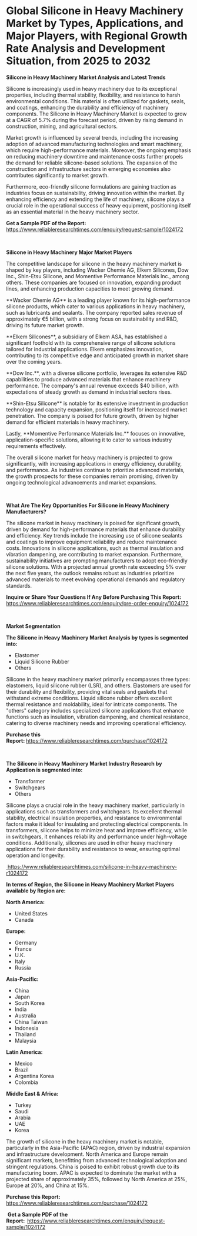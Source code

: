 <p><h1>Global Silicone in Heavy Machinery Market by Types, Applications, and Major Players, with Regional Growth Rate Analysis and Development Situation, from 2025 to 2032</h1></p><p><strong>Silicone in Heavy Machinery Market Analysis and Latest Trends</strong></p>
<p><p>Silicone is increasingly used in heavy machinery due to its exceptional properties, including thermal stability, flexibility, and resistance to harsh environmental conditions. This material is often utilized for gaskets, seals, and coatings, enhancing the durability and efficiency of machinery components. The Silicone in Heavy Machinery Market is expected to grow at a CAGR of 5.7% during the forecast period, driven by rising demand in construction, mining, and agricultural sectors.</p><p>Market growth is influenced by several trends, including the increasing adoption of advanced manufacturing technologies and smart machinery, which require high-performance materials. Moreover, the ongoing emphasis on reducing machinery downtime and maintenance costs further propels the demand for reliable silicone-based solutions. The expansion of the construction and infrastructure sectors in emerging economies also contributes significantly to market growth.</p><p>Furthermore, eco-friendly silicone formulations are gaining traction as industries focus on sustainability, driving innovation within the market. By enhancing efficiency and extending the life of machinery, silicone plays a crucial role in the operational success of heavy equipment, positioning itself as an essential material in the heavy machinery sector.</p></p>
<p><strong>Get a Sample PDF of the Report:&nbsp;</strong> <a href="https://www.reliableresearchtimes.com/enquiry/request-sample/1024172?utm_campaign=2203&utm_medium=2&utm_source=Github&utm_content=ia&utm_term=18042025&utm_id=silicone-in-heavy-machinery">https://www.reliableresearchtimes.com/enquiry/request-sample/1024172</a></p>
<p>&nbsp;</p>
<p><strong>Silicone in Heavy Machinery Major Market Players</strong></p>
<p><p>The competitive landscape for silicone in the heavy machinery market is shaped by key players, including Wacker Chemie AG, Elkem Silicones, Dow Inc., Shin-Etsu Silicone, and Momentive Performance Materials Inc., among others. These companies are focused on innovation, expanding product lines, and enhancing production capacities to meet growing demand.</p><p>**Wacker Chemie AG** is a leading player known for its high-performance silicone products, which cater to various applications in heavy machinery, such as lubricants and sealants. The company reported sales revenue of approximately €5 billion, with a strong focus on sustainability and R&D, driving its future market growth.</p><p>**Elkem Silicones**, a subsidiary of Elkem ASA, has established a significant foothold with its comprehensive range of silicone solutions tailored for industrial applications. Elkem emphasizes innovation, contributing to its competitive edge and anticipated growth in market share over the coming years.</p><p>**Dow Inc.**, with a diverse silicone portfolio, leverages its extensive R&D capabilities to produce advanced materials that enhance machinery performance. The company's annual revenue exceeds $40 billion, with expectations of steady growth as demand in industrial sectors rises.</p><p>**Shin-Etsu Silicone** is notable for its extensive investment in production technology and capacity expansion, positioning itself for increased market penetration. The company is poised for future growth, driven by higher demand for efficient materials in heavy machinery.</p><p>Lastly, **Momentive Performance Materials Inc.** focuses on innovative, application-specific solutions, allowing it to cater to various industry requirements effectively. </p><p>The overall silicone market for heavy machinery is projected to grow significantly, with increasing applications in energy efficiency, durability, and performance. As industries continue to prioritize advanced materials, the growth prospects for these companies remain promising, driven by ongoing technological advancements and market expansions.</p></p>
<p>&nbsp;</p>
<p><strong>What Are The Key Opportunities For Silicone in Heavy Machinery Manufacturers?</strong></p>
<p><p>The silicone market in heavy machinery is poised for significant growth, driven by demand for high-performance materials that enhance durability and efficiency. Key trends include the increasing use of silicone sealants and coatings to improve equipment reliability and reduce maintenance costs. Innovations in silicone applications, such as thermal insulation and vibration dampening, are contributing to market expansion. Furthermore, sustainability initiatives are prompting manufacturers to adopt eco-friendly silicone solutions. With a projected annual growth rate exceeding 5% over the next five years, the outlook remains robust as industries prioritize advanced materials to meet evolving operational demands and regulatory standards.</p></p>
<p><strong>Inquire or Share Your Questions If Any Before Purchasing This Report:</strong> <a href="https://www.reliableresearchtimes.com/enquiry/pre-order-enquiry/1024172?utm_campaign=2203&utm_medium=2&utm_source=Github&utm_content=ia&utm_term=18042025&utm_id=silicone-in-heavy-machinery">https://www.reliableresearchtimes.com/enquiry/pre-order-enquiry/1024172</a></p>
<p>&nbsp;</p>
<p><strong>Market Segmentation</strong></p>
<p><strong>The Silicone in Heavy Machinery Market Analysis by types is segmented into:</strong></p>
<p><ul><li>Elastomer</li><li>Liquid Silicone Rubber</li><li>Others</li></ul></p>
<p><p>Silicone in the heavy machinery market primarily encompasses three types: elastomers, liquid silicone rubber (LSR), and others. Elastomers are used for their durability and flexibility, providing vital seals and gaskets that withstand extreme conditions. Liquid silicone rubber offers excellent thermal resistance and moldability, ideal for intricate components. The "others" category includes specialized silicone applications that enhance functions such as insulation, vibration dampening, and chemical resistance, catering to diverse machinery needs and improving operational efficiency.</p></p>
<p><strong>Purchase this Report:&nbsp;</strong><a href="https://www.reliableresearchtimes.com/purchase/1024172?utm_campaign=2203&utm_medium=2&utm_source=Github&utm_content=ia&utm_term=18042025&utm_id=silicone-in-heavy-machinery">https://www.reliableresearchtimes.com/purchase/1024172</a></p>
<p>&nbsp;</p>
<p><strong>The Silicone in Heavy Machinery Market Industry Research by Application is segmented into:</strong></p>
<p><ul><li>Transformer</li><li>Switchgears</li><li>Others</li></ul></p>
<p><p>Silicone plays a crucial role in the heavy machinery market, particularly in applications such as transformers and switchgears. Its excellent thermal stability, electrical insulation properties, and resistance to environmental factors make it ideal for insulating and protecting electrical components. In transformers, silicone helps to minimize heat and improve efficiency, while in switchgears, it enhances reliability and performance under high-voltage conditions. Additionally, silicones are used in other heavy machinery applications for their durability and resistance to wear, ensuring optimal operation and longevity.</p></p>
<p><a href="https://www.reliableresearchtimes.com/silicone-in-heavy-machinery-r1024172?utm_campaign=2203&utm_medium=2&utm_source=Github&utm_content=ia&utm_term=18042025&utm_id=silicone-in-heavy-machinery">&nbsp;https://www.reliableresearchtimes.com/silicone-in-heavy-machinery-r1024172</a></p>
<p><strong>In terms of Region, the Silicone in Heavy Machinery Market Players available by Region are:</strong></p>
<p>
    <p> <strong> North America: </strong>
        <ul>
            <li>United States</li>
            <li>Canada</li>
        </ul>
        </p> 
    <p> <strong> Europe: </strong>
        <ul>
            <li>Germany</li>
            <li>France</li>
            <li>U.K.</li>
            <li>Italy</li>
            <li>Russia</li>
        </ul>
        </p> 
    <p> <strong> Asia-Pacific: </strong>
        <ul>
            <li>China</li>
            <li>Japan</li>
            <li>South Korea</li>
            <li>India</li>
            <li>Australia</li>
            <li>China Taiwan</li>
            <li>Indonesia</li>
            <li>Thailand</li>
            <li>Malaysia</li>
        </ul>
        </p> 
    <p> <strong> Latin America: </strong>
        <ul>
            <li>Mexico</li>
            <li>Brazil</li>
            <li>Argentina Korea</li>
            <li>Colombia</li>
        </ul>
        </p> 
    <p> <strong> Middle East & Africa: </strong>
        <ul>
            <li>Turkey</li>
            <li>Saudi</li>
            <li>Arabia</li>
            <li>UAE</li>
            <li>Korea</li>
        </ul>
    </p>
    </p>
<p><p>The growth of silicone in the heavy machinery market is notable, particularly in the Asia-Pacific (APAC) region, driven by industrial expansion and infrastructure development. North America and Europe remain significant markets, benefitting from advanced technological adoption and stringent regulations. China is poised to exhibit robust growth due to its manufacturing boom. APAC is expected to dominate the market with a projected share of approximately 35%, followed by North America at 25%, Europe at 20%, and China at 15%.</p></p>
<p><strong>Purchase this Report: </strong><a href="https://www.reliableresearchtimes.com/purchase/1024172?utm_campaign=2203&utm_medium=2&utm_source=Github&utm_content=ia&utm_term=18042025&utm_id=silicone-in-heavy-machinery">https://www.reliableresearchtimes.com/purchase/1024172</a></p>
<p>&nbsp;<strong>Get a Sample PDF of the Report:&nbsp;&nbsp;</strong><a href="https://www.reliableresearchtimes.com/enquiry/request-sample/1024172?utm_campaign=2203&utm_medium=2&utm_source=Github&utm_content=ia&utm_term=18042025&utm_id=silicone-in-heavy-machinery">https://www.reliableresearchtimes.com/enquiry/request-sample/1024172</a></p>
<p><strong></strong></p>
<p><p></p><p></p><p></p></p>